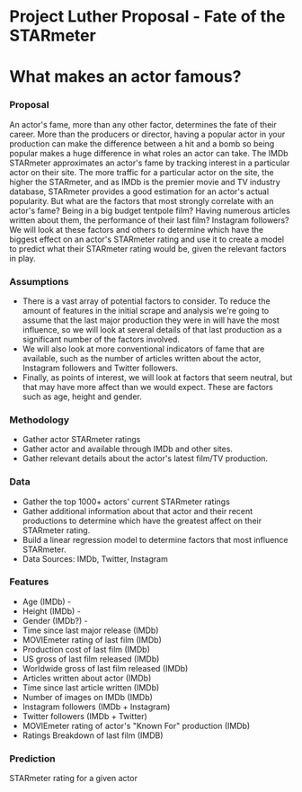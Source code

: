 # Project Luther Proposal - Fate of the STARmeter

# What makes an actor famous?

### Proposal
An actor's fame, more than any other factor, determines the fate of their career. More than the producers or director, having a popular actor in your production can make the difference between a hit and a bomb so being popular makes a huge difference in what roles an actor can take. The IMDb STARmeter approximates an actor's fame by tracking interest in a particular actor on their site. The more traffic for a particular actor on the site, the higher the STARmeter, and as IMDb is the premier movie and TV industry database, STARmeter provides a good estimation for an actor's actual popularity.
But what are the factors that most strongly correlate with an actor's fame? Being in a big budget tentpole film? Having numerous articles written about them, the performance of their last film? Instagram followers? We will look at these factors and others to determine which have the biggest effect on an actor's STARmeter rating and use it to create a model to predict what their STARmeter rating would be, given the relevant factors in play. 


### Assumptions
* There is a vast array of potential factors to consider. To reduce the amount of features in the initial scrape and analysis we're going to assume that the last major production they were in will have the most influence, so we will look at several details of that last production as a significant number of the factors involved.
* We will also look at more conventional indicators of fame that are available, such as the number of articles written about the actor, Instagram followers and Twitter followers.
* Finally, as points of interest, we will look at factors that seem neutral, but that may have more affect than we would expect. These are factors such as age, height and gender. 

###  Methodology
* Gather actor STARmeter ratings
* Gather actor and  available through IMDb and other sites.
* Gather relevant details about the actor's latest film/TV production.

### Data
* Gather the top 1000+ actors' current STARmeter ratings
* Gather additional information about that actor and their recent productions to determine which have the greatest affect on their STARmeter rating.
* Build a linear regression model to determine factors that most influence STARmeter.
* Data Sources: IMDb, Twitter, Instagram

### Features
* Age (IMDb) - <Integer>
* Height (IMDb) - <Integer>
* Gender (IMDb?) - <Categorical>
* Time since last major release (IMDb) <Datetime>
* MOVIEmeter rating of last film (IMDb) <Integer>
* Production cost of last film (IMDb) <Integer>
* US gross of last film released (IMDb) <Integer>
* Worldwide gross of last film released (IMDb) <Integer>
* Articles written about actor (IMDb) <Integer>
* Time since last article written (IMDb) <Datetime>
* Number of images on IMDb (IMDb) <Integer>
* Instagram followers (IMDb + Instagram) <Integer>
* Twitter followers (IMDb + Twitter) <Integer>
* MOVIEmeter rating of actor's "Known For" production (IMDb) <Integer>
* Ratings Breakdown of last film (IMDB) <Float>

### Prediction
STARmeter rating for a given actor
